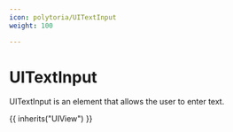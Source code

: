```yaml
---
icon: polytoria/UITextInput
weight: 100

---
```


# UITextInput

UITextInput is an element that allows the user to enter text.

{{ inherits("UIView") }}
